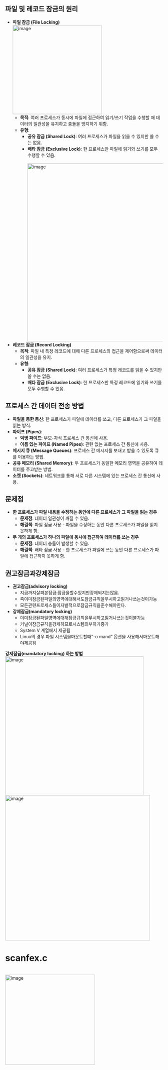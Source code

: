 
<h2>파일 및 레코드 잠금의 원리</h2>
    <ul>
        <li>
            <strong>파일 잠금 (File Locking)</strong> <br>
          <img width="284" alt="image" src="https://github.com/Sossoh/SystemPgm/assets/128332587/bfd315db-505d-4e57-9985-7ede3a449421">
          <br>
            <ul>
                <li><strong>목적</strong>: 여러 프로세스가 동시에 파일에 접근하여 읽기/쓰기 작업을 수행할 때 데이터의 일관성을 유지하고 충돌을 방지하기 위함.</li>
                <li><strong>유형</strong>:
                    <ul>
                        <li><strong>공유 잠금 (Shared Lock)</strong>: 여러 프로세스가 파일을 읽을 수 있지만 쓸 수는 없음.</li>
                        <li><strong>배타 잠금 (Exclusive Lock)</strong>: 한 프로세스만 파일에 읽기와 쓰기를 모두 수행할 수 있음.</li>
                        <br>
                        <img width="567" alt="image" src="https://github.com/Sossoh/SystemPgm/assets/128332587/bc71c62c-e562-467a-90d7-4928a777d28f">
<br>
                    </ul>
                </li>
            </ul>
        </li>
        <li>
            <strong>레코드 잠금 (Record Locking)</strong>
            <ul>
                <li><strong>목적</strong>: 파일 내 특정 레코드에 대해 다른 프로세스의 접근을 제어함으로써 데이터의 일관성을 유지.</li>
                <li><strong>유형</strong>:
                    <ul>
                        <li><strong>공유 잠금 (Shared Lock)</strong>: 여러 프로세스가 특정 레코드를 읽을 수 있지만 쓸 수는 없음.</li>
                        <li><strong>배타 잠금 (Exclusive Lock)</strong>: 한 프로세스만 특정 레코드에 읽기와 쓰기를 모두 수행할 수 있음.</li>
                    </ul>
                </li>
            </ul>
        </li>
    </ul>
    <h2>프로세스 간 데이터 전송 방법</h2>
    <ul>
        <li><strong>파일을 통한 통신</strong>: 한 프로세스가 파일에 데이터를 쓰고, 다른 프로세스가 그 파일을 읽는 방식.</li>
        <li><strong>파이프 (Pipes)</strong>:
            <ul>
                <li><strong>익명 파이프</strong>: 부모-자식 프로세스 간 통신에 사용.</li>
                <li><strong>이름 있는 파이프 (Named Pipes)</strong>: 관련 없는 프로세스 간 통신에 사용.</li>
            </ul>
        </li>
        <li><strong>메시지 큐 (Message Queues)</strong>: 프로세스 간 메시지를 보내고 받을 수 있도록 큐를 이용하는 방법.</li>
        <li><strong>공유 메모리 (Shared Memory)</strong>: 두 프로세스가 동일한 메모리 영역을 공유하여 데이터를 주고받는 방법.</li>
        <li><strong>소켓 (Sockets)</strong>: 네트워크를 통해 서로 다른 시스템에 있는 프로세스 간 통신에 사용.</li>
    </ul>
    <h2>문제점</h2>
    <ul>
        <li>
            <strong>한 프로세스가 파일 내용을 수정하는 동안에 다른 프로세스가 그 파일을 읽는 경우</strong>
            <ul>
                <li><strong>문제점</strong>: 데이터 일관성이 깨질 수 있음.</li>
                <li><strong>해결책</strong>: 파일 잠금 사용 - 파일을 수정하는 동안 다른 프로세스가 파일을 읽지 못하게 함.</li>
            </ul>
        </li>
        <li>
            <strong>두 개의 프로세스가 하나의 파일에 동시에 접근하여 데이터를 쓰는 경우</strong>
            <ul>
                <li><strong>문제점</strong>: 데이터 충돌이 발생할 수 있음.</li>
                <li><strong>해결책</strong>: 배타 잠금 사용 - 한 프로세스가 파일에 쓰는 동안 다른 프로세스가 파일에 접근하지 못하게 함.</li>
            </ul>
        </li>
    </ul>
    <h2>권고잠금과강제잠금</h2>
    <ul>
        <li>
            <strong>권고잠금(advisory locking)</strong>
            <ul>
                <li>지금까지살펴본잠금:잠금을할수있지만강제되지는않음.</li>
                <li>즉이미잠금된파일의영역에대해서도잠금규칙을무시하고읽거나쓰는것이가능</li>
                <li>모든관련프로세스들이자발적으로잠금규칙을준수해야한다.</li>
            </ul>
        </li>
        <li>
            <strong>강제잠금(mandatory locking) </strong>
            <ul>
                <li>이미잠금된파일영역에대해잠금규칙을무시하고읽거나쓰는것이불가능</li>
                <li>커널이잠금규칙을강제하므로시스템의부하가증가</li>
                 <li>System V 계열에서 제공됨</li>
                 <li>Linux의 경우 파일 시스템을마운트할때“-o mand” 옵션을 사용해서마운트해야제공됨</li>
            </ul>
        </li>
    </ul>
     <strong>강제잠금(mandatory locking) 하는 방법 </strong><br>
<img width="442" alt="image" src="https://github.com/Sossoh/SystemPgm/assets/128332587/da5fdccc-cfea-443d-992c-78ccdead6331">
<br>
<img width="463" alt="image" src="https://github.com/Sossoh/SystemPgm/assets/128332587/dd442795-77d6-4cd3-ab29-e3dc68846c0a">
<br>

<h1>scanfex.c</h1><br>
<img width="287" alt="image" src="https://github.com/Sossoh/SystemPgm/assets/128332587/4f7d09f1-1c43-4c08-b654-5578c7437fe7">

